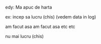 edy: Ma apuc de harta

ex:
incep sa lucru (chis) (vedem data in log)

am facut asa 
am facut asa 
etc
etc

nu mai lucru (chis)
